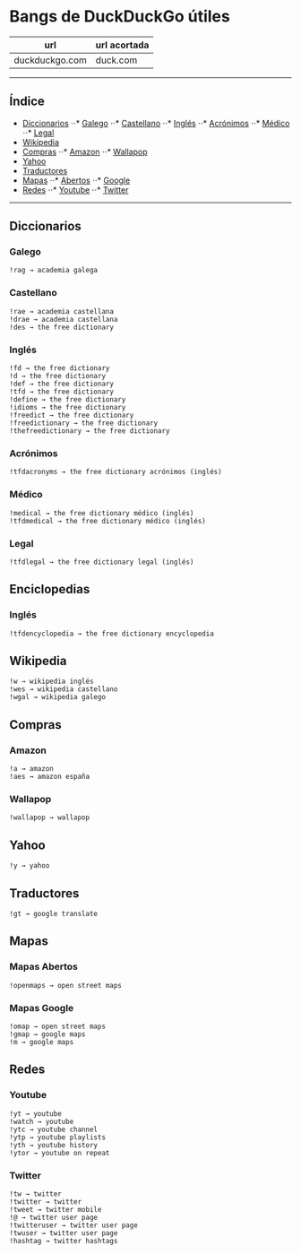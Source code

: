 # Bangs de DuckDuckGo útiles
| url 				| url acortada	|
| ------------- 	| -------------	|
| duckduckgo.com 	| duck.com		|

------

## Índice
* [Diccionarios](bangs.md#diccionarios)
⋅⋅* [Galego](bangs.md#galego)
⋅⋅* [Castellano](bangs.md#español)
⋅⋅* [Inglés](bangs.md#inglés)
⋅⋅* [Acrónimos](bangs.md#acrónimos)
⋅⋅* [Médico](bangs.md#médico)
⋅⋅* [Legal](bangs.md#legal)
* [Wikipedia](bangs.md#wikipedia)
* [Compras](bangs.md#compras)
⋅⋅* [Amazon](bangs.md#amazon)
⋅⋅* [Wallapop](bangs.md#wallapop)
* [Yahoo](bangs.md#yahoo)
* [Traductores](bangs.md#traductores)
* [Mapas](bangs.md#mapas)
⋅⋅* [Abertos](bangs.md#mapas-abertos)
⋅⋅* [Google](bangs.md#mapas-google)
* [Redes](bangs.md#redes)
⋅⋅* [Youtube](bangs.md#youtube)
⋅⋅* [Twitter](bangs.md#twitter)

------

## Diccionarios
### Galego
	!rag → academia galega
### Castellano
	!rae → academia castellana
	!drae → academia castellana
	!des → the free dictionary
### Inglés
	!fd → the free dictionary
	!d → the free dictionary
	!def → the free dictionary
	!tfd → the free dictionary
	!define → the free dictionary
	!idioms → the free dictionary
	!freedict → the free dictionary
	!freedictionary → the free dictionary
	!thefreedictionary → the free dictionary
### Acrónimos
	!tfdacronyms → the free dictionary acrónimos (inglés)
### Médico
	!medical → the free dictionary médico (inglés)
	!tfdmedical → the free dictionary médico (inglés)
### Legal
	!tfdlegal → the free dictionary legal (inglés)




## Enciclopedias
### Inglés
	!tfdencyclopedia → the free dictionary encyclopedia

## Wikipedia
	!w → wikipedia inglés
	!wes → wikipedia castellano
	!wgal → wikipedia galego

## Compras
### Amazon
	!a → amazon
	!aes → amazon españa
### Wallapop
	!wallapop → wallapop

## Yahoo
	!y → yahoo

## Traductores
	!gt → google translate

## Mapas
### Mapas Abertos
	!openmaps → open street maps
### Mapas Google
	!omap → open street maps
	!gmap → google maps
	!m → google maps

## Redes
### Youtube
	!yt → youtube
	!watch → youtube
	!ytc → youtube channel
	!ytp → youtube playlists
	!yth → youtube history
	!ytor → youtube on repeat

### Twitter
	!tw → twitter
	!twitter → twitter
	!tweet → twitter mobile
	!@ → twitter user page
	!twitteruser → twitter user page
	!twuser → twitter user page
	!hashtag → twitter hashtags
